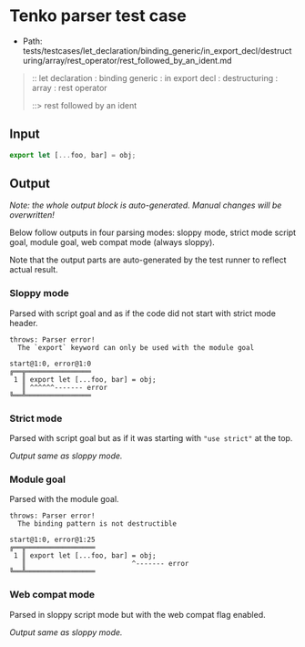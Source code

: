 # Tenko parser test case

- Path: tests/testcases/let_declaration/binding_generic/in_export_decl/destructuring/array/rest_operator/rest_followed_by_an_ident.md

> :: let declaration : binding generic : in export decl : destructuring : array : rest operator
>
> ::> rest followed by an ident

## Input

`````js
export let [...foo, bar] = obj;
`````

## Output

_Note: the whole output block is auto-generated. Manual changes will be overwritten!_

Below follow outputs in four parsing modes: sloppy mode, strict mode script goal, module goal, web compat mode (always sloppy).

Note that the output parts are auto-generated by the test runner to reflect actual result.

### Sloppy mode

Parsed with script goal and as if the code did not start with strict mode header.

`````
throws: Parser error!
  The `export` keyword can only be used with the module goal

start@1:0, error@1:0
╔══╦════════════════
 1 ║ export let [...foo, bar] = obj;
   ║ ^^^^^^------- error
╚══╩════════════════

`````

### Strict mode

Parsed with script goal but as if it was starting with `"use strict"` at the top.

_Output same as sloppy mode._

### Module goal

Parsed with the module goal.

`````
throws: Parser error!
  The binding pattern is not destructible

start@1:0, error@1:25
╔══╦═════════════════
 1 ║ export let [...foo, bar] = obj;
   ║                          ^------- error
╚══╩═════════════════

`````


### Web compat mode

Parsed in sloppy script mode but with the web compat flag enabled.

_Output same as sloppy mode._
